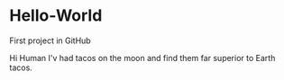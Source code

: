 # Hello-World
First project in GitHub

Hi Human
I'v had tacos on the moon and find them far superior to Earth tacos.
